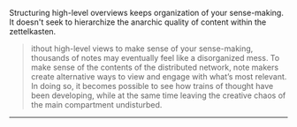 Structuring high-level overviews keeps organization of your sense-making. It doesn't seek to hierarchize the anarchic quality of content within the zettelkasten.

> ithout high-level views to make sense of your sense-making, thousands of notes may eventually feel like a disorganized mess. To make sense of the contents of the distributed network, note makers create alternative ways to view and engage with what’s most relevant. In doing so, it becomes possible to see how trains of thought have been developing, while at the same time leaving the creative chaos of the main compartment undisturbed.

---
